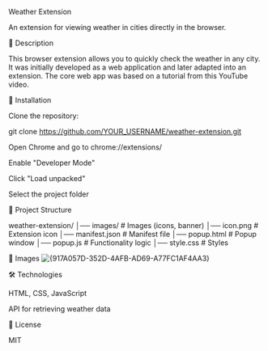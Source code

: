 Weather Extension

An extension for viewing weather in cities directly in the browser.

🚀 Description

This browser extension allows you to quickly check the weather in any city. It was initially developed as a web application and later adapted into an extension. The core web app was based on a tutorial from this YouTube video.

🔧 Installation

Clone the repository:

git clone https://github.com/YOUR_USERNAME/weather-extension.git

Open Chrome and go to chrome://extensions/

Enable "Developer Mode"

Click "Load unpacked"

Select the project folder

📁 Project Structure

weather-extension/
│── images/        # Images (icons, banner)
│── icon.png       # Extension icon
│── manifest.json  # Manifest file
│── popup.html     # Popup window
│── popup.js       # Functionality logic
│── style.css      # Styles

📸 Images
![{917A057D-352D-4AFB-AD69-A77FC1AF4AA3}](https://github.com/user-attachments/assets/24b40ac2-1897-4099-856f-bbff3d4d4a9c)


🛠 Technologies

HTML, CSS, JavaScript

API for retrieving weather data

📜 License

MIT
